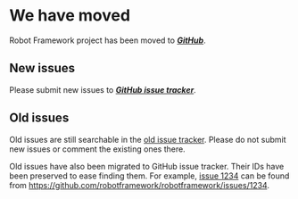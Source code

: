 # We have moved #

Robot Framework project has been moved to _**[GitHub](https://github.com/robotframework/robotframework)**_.

## New issues ##

Please submit new issues to _**[GitHub issue tracker](https://github.com/robotframework/robotframework/issues)**_.

## Old issues ##

Old issues are still searchable in the [old issue tracker](http://code.google.com/p/robotframework/issues/list). Please do not submit new issues or comment the existing ones there.

Old issues have also been migrated to GitHub issue tracker. Their IDs have been preserved to ease finding them. For example, [issue 1234](https://code.google.com/p/robotframework/issues/detail?id=1234) can be found from https://github.com/robotframework/robotframework/issues/1234.